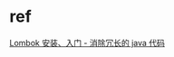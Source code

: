 # ref

[Lombok 安装、入门 - 消除冗长的 java 代码](http://www.blogjava.net/fancydeepin/archive/2012/07/12/382933.html)